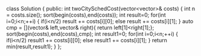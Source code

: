 class Solution {
public:
int twoCitySchedCost(vector<vector<int>>& costs) {
int n = costs.size();
sort(begin(costs),end(costs));
int result=0;
for(int i=0;i<n;++i)
{
if(i<n/2)
result += costs[i][0];
else
result += costs[i][1];
}
auto cmp = [](vector<int>& left,vector<int>& right){ return left[1]<right[1];};
sort(begin(costs),end(costs),cmp);
int result1=0;
for(int i=0;i<n;++i)
{
if(i<n/2)
result1 += costs[i][0];
else
result1 += costs[i][1];
}
return min(result,result1);
}
};